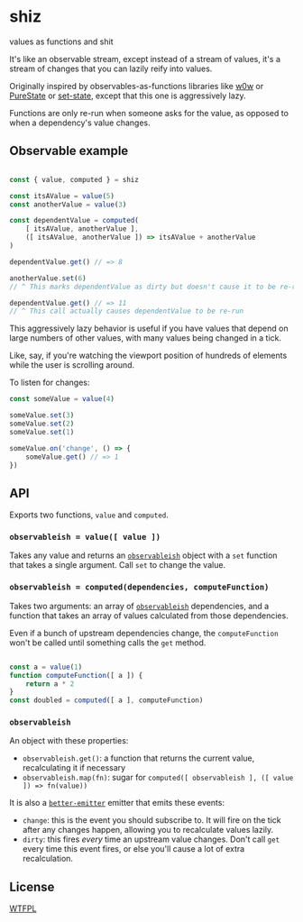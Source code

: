 # shiz

values as functions and shit

It's like an observable stream, except instead of a stream of values, it's a stream of changes that you can lazily reify into values.

Originally inspired by observables-as-functions libraries like [w0w](https://github.com/m59peacemaker/w0w) or [PureState](https://github.com/MaiaVictor/PureState) or [set-state](https://github.com/AutoSponge/set-state), except that this one is aggressively lazy.

Functions are only re-run when someone asks for the value, as opposed to when a dependency's value changes.

## Observable example

<!--js
const shiz = require('./')
-->

```js

const { value, computed } = shiz

const itsAValue = value(5)
const anotherValue = value(3)

const dependentValue = computed(
	[ itsAValue, anotherValue ],
	([ itsAValue, anotherValue ]) => itsAValue + anotherValue
)

dependentValue.get() // => 8

anotherValue.set(6)
// ^ This marks dependentValue as dirty but doesn't cause it to be re-run

dependentValue.get() // => 11
// ^ This call actually causes dependentValue to be re-run
```

This aggressively lazy behavior is useful if you have values that depend on large numbers of other values, with many values being changed in a tick.

Like, say, if you're watching the viewport position of hundreds of elements while the user is scrolling around.

To listen for changes:

```js
const someValue = value(4)

someValue.set(3)
someValue.set(2)
someValue.set(1)

someValue.on('change', () => {
	someValue.get() // => 1
})
```

## API

Exports two functions, `value` and `computed`.

### `observableish = value([ value ])`

Takes any value and returns an [`observableish`](#observableish) object with a `set` function that takes a single argument.  Call `set` to change the value.

### `observableish = computed(dependencies, computeFunction)`

Takes two arguments: an array of [`observableish`](#observableish) dependencies, and a function that takes an array of values calculated from those dependencies.

Even if a bunch of upstream dependencies change, the `computeFunction` won't be called until something calls the `get` method.

```js

const a = value(1)
function computeFunction([ a ]) {
	return a * 2
}
const doubled = computed([ a ], computeFunction)
```

### `observableish`

An object with these properties:

- `observableish.get()`: a function that returns the current value, recalculating it if necessary
- `observableish.map(fn)`: sugar for `computed([ observableish ], ([ value ]) => fn(value))`

It is also a [`better-emitter`](https://github.com/TehShrike/better-emitter) emitter that emits these events:

- `change`: this is the event you should subscribe to.  It will fire on the tick after any changes happen, allowing you to recalculate values lazily.
- `dirty`: this fires *every* time an upstream value changes.  Don't call `get` every time this event fires, or else you'll cause a lot of extra recalculation.

## License

[WTFPL](http://wtfpl2.com)
